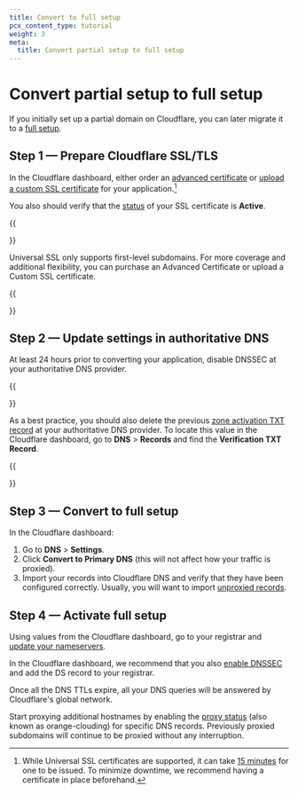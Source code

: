 ```yaml
---
title: Convert to full setup
pcx_content_type: tutorial
weight: 3
meta:
  title: Convert partial setup to full setup
---
```


# Convert partial setup to full setup

If you initially set up a partial domain on Cloudflare, you can later migrate it to a [full setup](/dns/zone-setups/full-setup/).

## Step 1 — Prepare Cloudflare SSL/TLS

In the Cloudflare dashboard, either order an [advanced certificate](/ssl/edge-certificates/advanced-certificate-manager/manage-certificates/) or [upload a custom SSL certificate](/ssl/edge-certificates/custom-certificates/uploading/) for your application.[^1]

You also should verify that the [status](/ssl/reference/certificate-statuses/) of your SSL certificate is **Active**.

{{<Aside type="note">}}

Universal SSL only supports first-level subdomains. For more coverage and additional flexibility, you can purchase an Advanced Certificate or upload a Custom SSL certificate.

{{</Aside>}}

## Step 2 — Update settings in authoritative DNS

At least 24 hours prior to converting your application, disable DNSSEC at your authoritative DNS provider.

{{<Aside type="note">}}

As a best practice, you should also delete the previous [zone activation TXT record](/dns/zone-setups/partial-setup/setup/#add-your-domain-to-cloudflare) at your authoritative DNS provider. To locate this value in the Cloudflare dashboard, go to **DNS** > **Records** and find the **Verification TXT Record**.
  
{{</Aside>}}


## Step 3 — Convert to full setup

In the Cloudflare dashboard:

1.  Go to **DNS** > **Settings**.
2.  Click **Convert to Primary DNS** (this will not affect how your traffic is proxied).
3.  Import your records into Cloudflare DNS and verify that they have been configured correctly. Usually, you will want to import [unproxied records](/dns/manage-dns-records/reference/proxied-dns-records/).

## Step 4 — Activate full setup

Using values from the Cloudflare dashboard, go to your registrar and [update your nameservers](/dns/zone-setups/full-setup/setup/).

In the Cloudflare dashboard, we recommend that you also [enable DNSSEC](/dns/dnssec/) and add the DS record to your registrar.

Once all the DNS TTLs expire, all your DNS queries will be answered by Cloudflare's global network.

Start proxying additional hostnames by enabling the [proxy status](/dns/manage-dns-records/reference/proxied-dns-records/) (also known as orange-clouding) for specific DNS records. Previously proxied subdomains will continue to be proxied without any interruption.

[^1]: While Universal SSL certificates are supported, it can take [15 minutes](/ssl/edge-certificates/universal-ssl/enable-universal-ssl/#full-dns-setup) for one to be issued. To minimize downtime, we recommend having a certificate in place beforehand.
